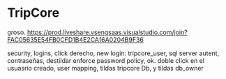 # TripCore
groso.
https://prod.liveshare.vsengsaas.visualstudio.com/join?FAC05635E54FB0CFD1B4E2CA16A0204B9F36

security, logins, click derecho, new login: tripcore_user, sql server autent, contraseñas, destildar enforce password policy, ok. 
doble click en el usuasrio creado, user mapping, tildas tripcore Db, y tildas db_owner

